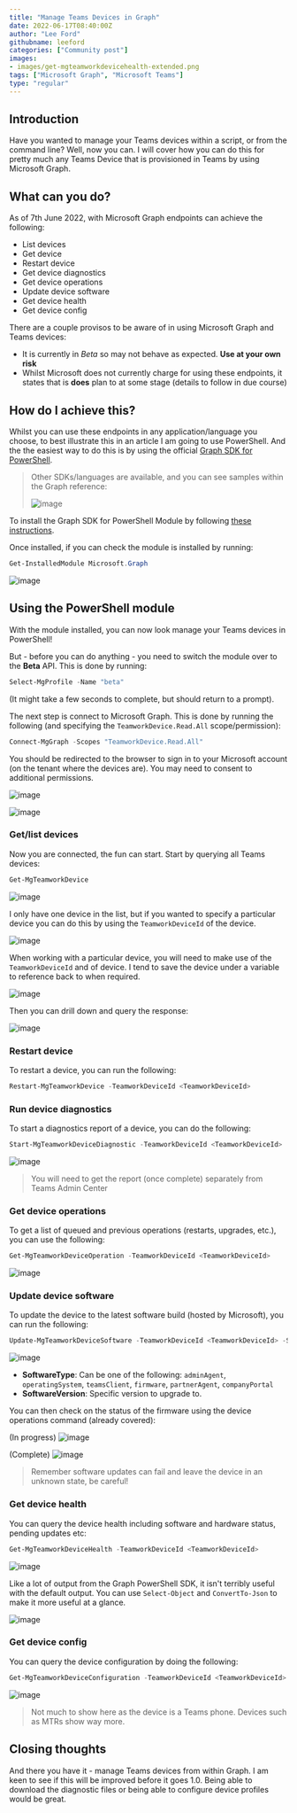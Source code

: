 ```yaml
---
title: "Manage Teams Devices in Graph"
date: 2022-06-17T08:40:00Z
author: "Lee Ford"
githubname: leeford
categories: ["Community post"]
images:
- images/get-mgteamworkdevicehealth-extended.png
tags: ["Microsoft Graph", "Microsoft Teams"]
type: "regular"
---
```


## Introduction

Have you wanted to manage your Teams devices within a script, or from the command line? Well, now you can. I will cover how you can do this for pretty much any Teams Device that is provisioned in Teams by using Microsoft Graph.

## What can you do?

As of 7th June 2022, with Microsoft Graph endpoints can achieve the following:

* List devices
* Get device
* Restart device
* Get device diagnostics
* Get device operations
* Update device software
* Get device health
* Get device config

There are a couple provisos to be aware of in using Microsoft Graph and Teams devices:

* It is currently in *Beta* so may not behave as expected. **Use at your own risk**
* Whilst Microsoft does not currently charge for using these endpoints, it states that is **does** plan to at some stage (details to follow in due course)

## How do I achieve this?

Whilst you can use these endpoints in any application/language you choose, to best illustrate this in an article I am going to use PowerShell. And the the easiest way to do this is by using the official [Graph SDK for PowerShell](https://learn.microsoft.com/en-us/powershell/microsoftgraph/overview?view=graph-powershell-1.0).

> Other SDKs/languages are available, and you can see samples within the Graph reference:
>
> ![image](./images/sdks.png)

To install the Graph SDK for PowerShell Module by following [these instructions](https://learn.microsoft.com/en-us/powershell/microsoftgraph/installation?view=graph-powershell-1.0).

Once installed, if you can check the module is installed by running:

```powershell
Get-InstalledModule Microsoft.Graph
```

![image](./images/graph-powershell-module.png)

## Using the PowerShell module

With the module installed, you can now look manage your Teams devices in PowerShell!

But - before you can do anything - you need to switch the module over to the **Beta** API. This is done by running:

```powershell
Select-MgProfile -Name "beta"
```

(It might take a few seconds to complete, but should return to a prompt).

The next step is connect to Microsoft Graph. This is done by running the following (and specifying the `TeamworkDevice.Read.All` scope/permission):

```powershell
Connect-MgGraph -Scopes "TeamworkDevice.Read.All"
```

You should be redirected to the browser to sign in to your Microsoft account (on the tenant where the devices are). You may need to consent to additional permissions.

![image](./images/consent-permission.png)

![image](./images/connect-mggraph.png)

### Get/list devices

Now you are connected, the fun can start. Start by querying all Teams devices:

```powershell
Get-MgTeamworkDevice
```

![image](./images/get-mgteamworkdevice.png)

I only have one device in the list, but if you wanted to specify a particular device you can do this by using the `TeamworkDeviceId` of the device.

![image](./images/get-mgteamworkdevice-2.png)

When working with a particular device, you will need to make use of the `TeamworkDeviceId` and of device. I tend to save the device under a variable to reference back to when required.

![image](./images/get-mgteamworkdevice-3.png)

Then you can drill down and query the response:

![image](./images/get-mgteamworkdevice-4.png)

### Restart device

To restart a device, you can run the following:

```powershell
Restart-MgTeamworkDevice -TeamworkDeviceId <TeamworkDeviceId>
```

### Run device diagnostics

To start a diagnostics report of a device, you can do the following:

```powershell
Start-MgTeamworkDeviceDiagnostic -TeamworkDeviceId <TeamworkDeviceId>
```

![image](./images/start-mgteamworkdevicediagnostic.png)

> You will need to get the report (once complete) separately from Teams Admin Center

### Get device operations

To get a list of queued and previous operations (restarts, upgrades, etc.), you can use the following:

```powershell
Get-MgTeamworkDeviceOperation -TeamworkDeviceId <TeamworkDeviceId>
```

![image](./images/get-mgteamdeviceoperation.png)

### Update device software

To update the device to the latest software build (hosted by Microsoft), you can run the following:

```powershell
Update-MgTeamworkDeviceSoftware -TeamworkDeviceId <TeamworkDeviceId> -SoftwareType <SoftwareType> -SoftwareVersion <SoftwareVersion>
```

![image](./images/update-mgteamworkdevicesoftware.png)

* **SoftwareType**: Can be one of the following: `adminAgent`, `operatingSystem`, `teamsClient`, `firmware`, `partnerAgent`, `companyPortal`
* **SoftwareVersion**: Specific version to upgrade to.

You can then check on the status of the firmware using the device operations command (already covered):

(In progress)
![image](./images/in-progress-upgrade.png)

(Complete)
![image](./images/completed-upgrade.png)

> Remember software updates can fail and leave the device in an unknown state, be careful!

### Get device health

You can query the device health including software and hardware status, pending updates etc:

```powershell
Get-MgTeamworkDeviceHealth -TeamworkDeviceId <TeamworkDeviceId>
```

![image](./images/get-mgteamworkdevicehealth.png)

Like a lot of output from the Graph PowerShell SDK, it isn't terribly useful with the default output. You can use `Select-Object` and `ConvertTo-Json` to make it more useful at a glance.

![image](./images/get-mgteamworkdevicehealth-extended.png)

### Get device config

You can query the device configuration by doing the following:

```powershell
Get-MgTeamworkDeviceConfiguration -TeamworkDeviceId <TeamworkDeviceId>
```

![image](./images/get-mgteamworkdeviceconfiguration.png)

> Not much to show here as the device is a Teams phone. Devices such as MTRs show way more.

## Closing thoughts

And there you have it - manage Teams devices from within Graph. I am keen to see if this will be improved before it goes 1.0. Being able to download the diagnostic files or being able to configure device profiles would be great.
